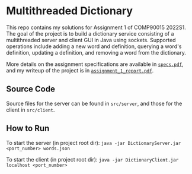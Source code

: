 # Multithreaded Dictionary

This repo contains my solutions for Assignment 1 of COMP90015 2022S1. The goal of the project is to build a dictionary service consisting of a multithreaded server and client GUI in Java using sockets. Supported operations include adding a new word and definition, querying a word's definition, updating a definition, and removing a word from the dictionary.

More details on the assignment specifications are available in [`specs.pdf`](./specs.pdf), and my writeup of the project is in [`assignment_1_report.pdf`](./assignment_1_report.pdf).


## Source Code
Source files for the server can be found in `src/server`, and those for the client in `src/client`.


## How to Run
To start the server (in project root dir):
`java -jar DictionaryServer.jar <port_number> words.json`

To start the client (in project root dir):
`java -jar DictionaryClient.jar localhost <port_number>`
